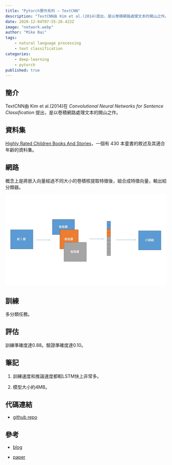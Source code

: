 ```yaml
---
title: "Pytorch實作系列 — TextCNN"
description: "TextCNN由 Kim et al.(2014)提出，是以卷積網路處理文本的開山之作。"
date: 2020-12-04T07:55:26.422Z
image: "network.webp"
author: "Mike Bai"
tags:
    - natural language processing
    - text classification
categories:
    - deep-learning
    - pytorch
published: true
---
```


## 簡介

TextCNN由 Kim et al.(2014)在 *Convolutional Neural Networks for Sentence Classification* 提出，是以卷積網路處理文本的開山之作。

## 資料集

[Highly Rated Children Books And Stories](https://www.kaggle.com/thomaskonstantin/highly-rated-children-books-and-stories)，一個有 430 本童書的敘述及其適合年齡的資料集。

## 網路

概念上是將嵌入向量經過不同大小的卷積核提取特徵後，組合成特徵向量，輸出給分類器。

![網路](network.webp)

## 訓練

多分類任務。

## 評估

訓練準確度達0.88。驗證準確度達0.10。

## 筆記

1. 訓練速度和推論速度都較LSTM快上非常多。


2. 模型大小約4MB。

## 代碼連結

* [github repo](https://github.com/gitE0Z9/classical-network-series)

## 參考

* [blog ](https://blog.csdn.net/qq_25037903/article/details/85058217)

* [paper](https://arxiv.org/abs/1408.5882)
